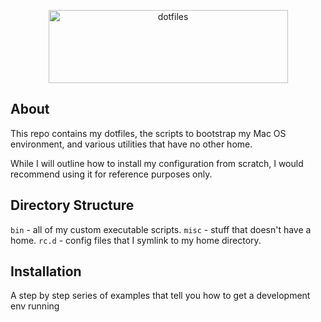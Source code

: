<p align="center">
  <img src="https://s3.amazonaws.com/nf-assets/logo.svg" alt="dotfiles" width="383" height="117">
</p>

## About

This repo contains my dotfiles, the scripts to bootstrap my Mac OS environment, and various utilities that have no other home.

While I will outline how to install my configuration from scratch, I would recommend using it for reference purposes only.

## Directory Structure

``bin`` - all of my custom executable scripts.
``misc`` - stuff that doesn't have a home.
``rc.d`` - config files that I symlink to my home directory.

## Installation

A step by step series of examples that tell you how to get a development env running
